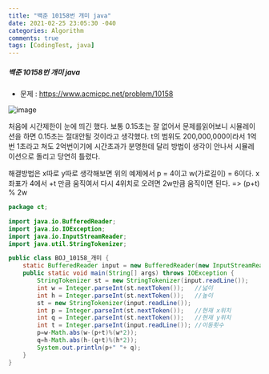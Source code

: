 ```yaml
---
title: "백준 10158번 개미 java"
date: 2021-02-25 23:05:30 -040
categories: Algorithm
comments: true
tags: [CodingTest, java]
---
```



##### 백준 10158번 개미 java

- 문제 : https://www.acmicpc.net/problem/10158

![image](https://user-images.githubusercontent.com/40592785/109166298-e6d35300-77bf-11eb-8dd5-49c116515e9c.png)

처음에 시간제한이 눈에 띄긴 했다. 보통 0.15초는 잘 없어서 문제를읽어보니 시뮬레이션을 하면 0.15초는 절대안될 것이라고 생각했다. t의 범위도 200,000,000이라서 1억번 1초라고 쳐도 2억번이기에 시간초과가 분명한데 달리 방법이 생각이 안나서 시뮬레이션으로 돌리고 당연히 틀렸다. 

해결방법은 x따로 y따로 생각해보면 위의 예제에서 p = 4이고 w(가로길이) = 6이다. x좌표가 4에서 +t 만큼 움직여서 다시 4위치로 오려면 2w만큼 움직이면 된다. => (p+t) % 2w

```java
package ct;

import java.io.BufferedReader;
import java.io.IOException;
import java.io.InputStreamReader;
import java.util.StringTokenizer;

public class BOJ_10158_개미 {
	static BufferedReader input = new BufferedReader(new InputStreamReader(System.in));
	public static void main(String[] args) throws IOException {
		StringTokenizer st = new StringTokenizer(input.readLine());
		int w = Integer.parseInt(st.nextToken());   //넓이
		int h = Integer.parseInt(st.nextToken());   //높이
		st = new StringTokenizer(input.readLine());
		int p = Integer.parseInt(st.nextToken());   //현재 x위치
		int q = Integer.parseInt(st.nextToken());   //현재 y위치
		int t = Integer.parseInt(input.readLine()); //이동횟수
		p=w-Math.abs(w-(p+t)%(w*2));
		q=h-Math.abs(h-(q+t)%(h*2));
		System.out.println(p+" "+ q);
	}
}
```






